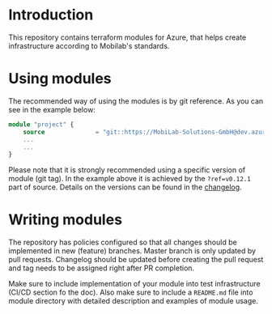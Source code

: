 # Introduction 
This repository contains terraform modules for Azure, that helps create infrastructure according to Mobilab's standards. 

# Using modules
The recommended way of using the modules is by git reference.
As you can see in the example below:

```terraform
module "project" {
    source              = "git::https://MobiLab-Solutions-GmbH@dev.azure.com/MobiLab-Solutions-GmbH/Terraform-test/_git/TF-modules//Mobilabs-project?ref=v0.12.1"
    ...
    ...
}
```

Please note that it is strongly recommended using a specific version of module (git tag).
In the example above it is achieved by the `?ref=v0.12.1` part of source.
Details on the versions can be found in the [changelog](CHANGELOG.md).

# Writing modules
The repository has policies configured so that all changes should be implemented in new (feature) branches.
Master branch is only updated by pull requests. 
Changelog should be updated before creating the pull request and tag needs to be assigned right after PR completion.

Make sure to include implementation of your module into test infrastructure (CI/CD section fo the doc).
Also make sure to include a `README.md` file into module directory with detailed description and examples of module usage.
